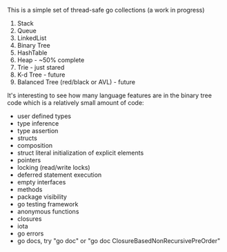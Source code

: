 This is a simple set of thread-safe go collections (a work in progress)
  1. Stack
  2. Queue
  3. LinkedList
  4. Binary Tree 
  6. HashTable  
  7. Heap - ~50% complete
  7. Trie - just stared  
  8. K-d Tree - future
  9. Balanced Tree (red/black or AVL) - future

It's interesting to see how many language features are in the binary tree code which is a relatively small amount of code:

- user defined types
- type inference
- type assertion
- structs
- composition
- struct literal initialization of explicit elements
- pointers
- locking (read/write locks)
- deferred statement execution
- empty interfaces
- methods
- package visibility
- go testing framework
- anonymous functions
- closures
- iota
- go errors
- go docs, try "go doc" or "go doc ClosureBasedNonRecursivePreOrder"
